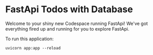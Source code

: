 # FastApi Todos with Database

Welcome to your shiny new Codespace running FastApi! We've got everything fired up and running for you to explore FastApi.


To run this application:

```
uvicorn app:app --reload
```
